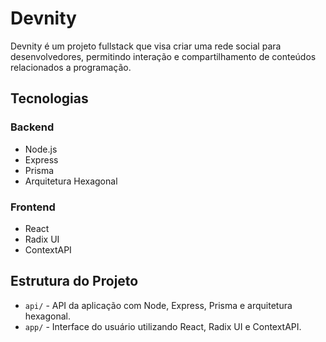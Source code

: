 # Devnity

Devnity é um projeto fullstack que visa criar uma rede social para desenvolvedores, permitindo interação e compartilhamento de conteúdos relacionados a programação.

## Tecnologias

### Backend
- Node.js  
- Express  
- Prisma  
- Arquitetura Hexagonal  

### Frontend
- React  
- Radix UI
- ContextAPI  

## Estrutura do Projeto

- `api/` - API da aplicação com Node, Express, Prisma e arquitetura hexagonal.  
- `app/` - Interface do usuário utilizando React, Radix UI e ContextAPI.  
